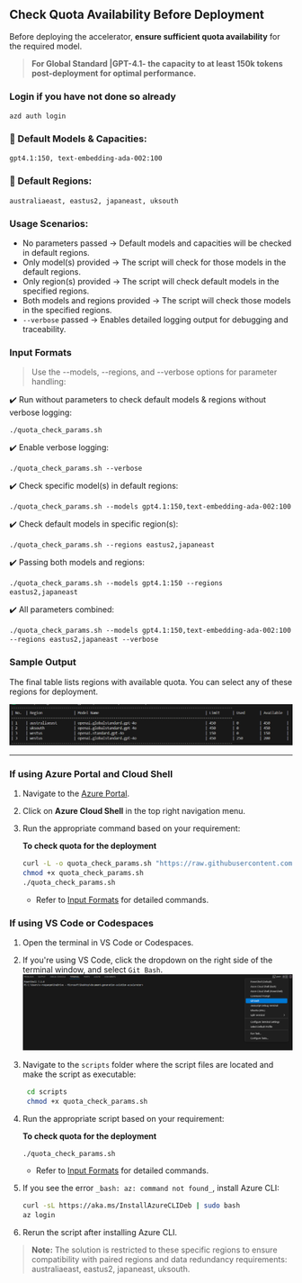## Check Quota Availability Before Deployment

Before deploying the accelerator, **ensure sufficient quota availability** for the required model.

> **For Global Standard |GPT-4.1- the capacity to at least 150k tokens post-deployment for optimal performance.**

### Login if you have not done so already
```
azd auth login
```


### 📌 Default Models & Capacities:
```
gpt4.1:150, text-embedding-ada-002:100
```
### 📌 Default Regions:
```
australiaeast, eastus2, japaneast, uksouth
```
### Usage Scenarios:
- No parameters passed → Default models and capacities will be checked in default regions.
- Only model(s) provided → The script will check for those models in the default regions.
- Only region(s) provided → The script will check default models in the specified regions.
- Both models and regions provided → The script will check those models in the specified regions.
- `--verbose` passed → Enables detailed logging output for debugging and traceability.

### **Input Formats**
> Use the --models, --regions, and --verbose options for parameter handling:

✔️ Run without parameters to check default models & regions without verbose logging:
   ```
  ./quota_check_params.sh
   ```
✔️ Enable verbose logging:
   ```
  ./quota_check_params.sh --verbose
   ```
✔️ Check specific model(s) in default regions:
  ```
  ./quota_check_params.sh --models gpt4.1:150,text-embedding-ada-002:100
  ```
✔️ Check default models in specific region(s):
```
./quota_check_params.sh --regions eastus2,japaneast
```
✔️ Passing both models and regions:
```
./quota_check_params.sh --models gpt4.1:150 --regions eastus2,japaneast
```
✔️ All parameters combined:
```
./quota_check_params.sh --models gpt4.1:150,text-embedding-ada-002:100 --regions eastus2,japaneast --verbose
```

### **Sample Output**
The final table lists regions with available quota. You can select any of these regions for deployment.

![quota-check-ouput](images/quota-check-output.png)

---
### **If using Azure Portal and Cloud Shell**

1. Navigate to the [Azure Portal](https://portal.azure.com).
2. Click on **Azure Cloud Shell** in the top right navigation menu.
3. Run the appropriate command based on your requirement:

   **To check quota for the deployment**

    ```sh
    curl -L -o quota_check_params.sh "https://raw.githubusercontent.com/Azure-Samples/chat-with-your-data-solution-accelerator/main/scripts/quota_check_params.sh"
    chmod +x quota_check_params.sh
    ./quota_check_params.sh
    ```
    - Refer to [Input Formats](#input-formats) for detailed commands.

### **If using VS Code or Codespaces**
1. Open the terminal in VS Code or Codespaces.
2. If you're using VS Code, click the dropdown on the right side of the terminal window, and select `Git Bash`.
   ![git_bash](images/git_bash.png)
3. Navigate to the `scripts` folder where the script files are located and make the script as executable:
   ```sh
    cd scripts
    chmod +x quota_check_params.sh
    ```
4. Run the appropriate script based on your requirement:

   **To check quota for the deployment**

    ```sh
    ./quota_check_params.sh
    ```
   - Refer to [Input Formats](#input-formats) for detailed commands.

5. If you see the error `_bash: az: command not found_`, install Azure CLI:

    ```sh
    curl -sL https://aka.ms/InstallAzureCLIDeb | sudo bash
    az login
    ```
6. Rerun the script after installing Azure CLI.

> **Note:** The solution is restricted to these specific regions to ensure compatibility with paired regions and data redundancy requirements: australiaeast, eastus2, japaneast, uksouth.

